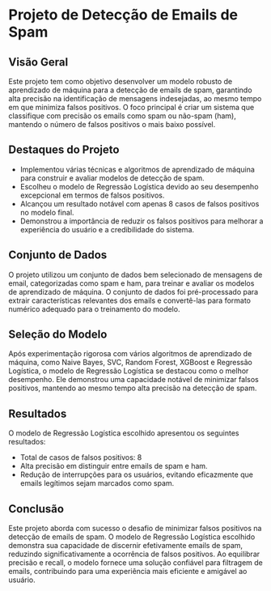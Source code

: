 # Projeto de Detecção de Emails de Spam

## Visão Geral

Este projeto tem como objetivo desenvolver um modelo robusto de aprendizado de máquina para a detecção de emails de spam, garantindo alta precisão na identificação de mensagens indesejadas, ao mesmo tempo em que minimiza falsos positivos. O foco principal é criar um sistema que classifique com precisão os emails como spam ou não-spam (ham), mantendo o número de falsos positivos o mais baixo possível.

## Destaques do Projeto

- Implementou várias técnicas e algoritmos de aprendizado de máquina para construir e avaliar modelos de detecção de spam.
- Escolheu o modelo de Regressão Logística devido ao seu desempenho excepcional em termos de falsos positivos.
- Alcançou um resultado notável com apenas 8 casos de falsos positivos no modelo final.
- Demonstrou a importância de reduzir os falsos positivos para melhorar a experiência do usuário e a credibilidade do sistema.

## Conjunto de Dados

O projeto utilizou um conjunto de dados bem selecionado de mensagens de email, categorizadas como spam e ham, para treinar e avaliar os modelos de aprendizado de máquina. O conjunto de dados foi pré-processado para extrair características relevantes dos emails e convertê-las para formato numérico adequado para o treinamento do modelo.

## Seleção do Modelo

Após experimentação rigorosa com vários algoritmos de aprendizado de máquina, como Naive Bayes, SVC, Random Forest, XGBoost e Regressão Logística, o modelo de Regressão Logística se destacou como o melhor desempenho. Ele demonstrou uma capacidade notável de minimizar falsos positivos, mantendo ao mesmo tempo alta precisão na detecção de spam.

## Resultados

O modelo de Regressão Logística escolhido apresentou os seguintes resultados:
- Total de casos de falsos positivos: 8
- Alta precisão em distinguir entre emails de spam e ham.
- Redução de interrupções para os usuários, evitando eficazmente que emails legítimos sejam marcados como spam.

## Conclusão

Este projeto aborda com sucesso o desafio de minimizar falsos positivos na detecção de emails de spam. O modelo de Regressão Logística escolhido demonstra sua capacidade de discernir efetivamente emails de spam, reduzindo significativamente a ocorrência de falsos positivos. Ao equilibrar precisão e recall, o modelo fornece uma solução confiável para filtragem de emails, contribuindo para uma experiência mais eficiente e amigável ao usuário.
